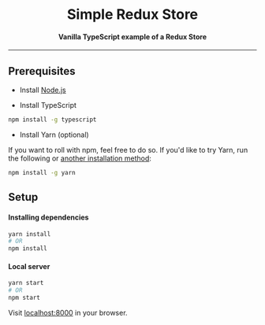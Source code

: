 <h1 align="center">Simple Redux Store</h1>
<h4 align="center">Vanilla TypeScript example of a Redux Store</h4>

---

## Prerequisites

- Install [Node.js](https://nodejs.org/en/download/)

- Install TypeScript

```bash
npm install -g typescript
```

- Install Yarn (optional)

If you want to roll with npm, feel free to do so. If you'd like to try Yarn, run the following or [another installation method](https://yarnpkg.com/lang/en/docs/install/):

```bash
npm install -g yarn
```

## Setup

#### Installing dependencies

```bash
yarn install
# OR
npm install
```

#### Local server

```bash
yarn start
# OR
npm start
```

Visit [localhost:8000](localhost:8000) in your browser.
